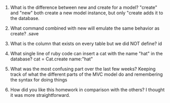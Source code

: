 1. What is the difference between new and create for a model?
"create" and "new" both create a new model instance, but only "create adds it to the database.

2. What command combined with new will emulate the same behavior as create?
.save

3. What is the column that exists on every table but we did NOT define?
id

4. What single line of ruby code can insert a cat with the name "hat" in the database?
cat = Cat.create name:"hat"

5. What was the most confusing part over the last few weeks?
Keeping track of what the different parts of the MVC model do and remembering the syntax for doing things

6. How did you like this homework in comparison with the others?
I thought it was more straightforward.
